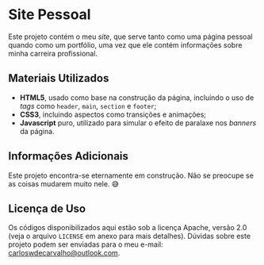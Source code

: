 # Site Pessoal

Este projeto contém o meu _site_, que serve tanto como uma página pessoal quando como um portfólio, uma vez que ele contém informações sobre minha carreira profissional.

## Materiais Utilizados

- **HTML5**, usado como base na construção da página, incluindo o uso de _tags_ como `header`, `main`, `section` e `footer`;
- **CSS3**, incluindo aspectos como transições e animações;
- **Javascript** puro, utilizado para simular o efeito de paralaxe nos _banners_ da página.

## Informações Adicionais

Este projeto encontra-se eternamente em construção. Não se preocupe se as coisas mudarem muito nele. 😅

## Licença de Uso

Os códigos disponibilizados aqui estão sob a licença Apache, versão 2.0 (veja o arquivo `LICENSE` em anexo para mais detalhes). Dúvidas sobre este projeto podem ser enviadas para o meu e-mail: carloswdecarvalho@outlook.com.